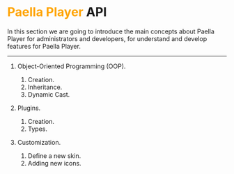 # <span style="color: orange">Paella Player</span> API
In this section we are going to introduce the main concepts about Paella Player for administrators and developers, for understand and develop features for Paella Player.
___

1. Object-Oriented Programming (OOP).
    1. Creation.
    2. Inheritance.
    3. Dynamic Cast.

2. Plugins.
    1. Creation.
    2. Types.

3. Customization.
    1. Define a new skin.
    2. Adding new icons.

    